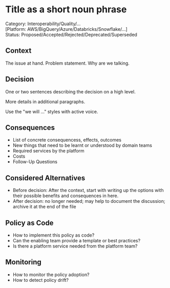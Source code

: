 # Title as a short noun phrase

Category: Interoperability/Quality/...  
[Platform: AWS/BigQuery/Azure/Databricks/Snowflake/...]  
Status: Proposed/Accepted/Rejected/Deprecated/Superseded  

## Context

The issue at hand. Problem statement. Why are we talking.

## Decision

One or two sentences describing the decision on a high level.

More details in additional paragraphs.

Use the "we will ..." styles with active voice.

## Consequences

- List of concrete consequencess, effects, outcomes
- New things that need to be learnt or understood by domain teams
- Required services by the platform
- Costs
- Follow-Up Questions

## Considered Alternatives

- Before decision: After the context, start with writing up the options with their possible benefits and consequences in here.
- After decision: no longer needed; may help to document the discussion; archive it at the end of the file

## Policy as Code

- How to implement this policy as code?
- Can the enabling team provide a template or best practices?
- Is there a platform service needed from the platform team?

## Monitoring

- How to monitor the policy adoption?
- How to detect policy drift?
